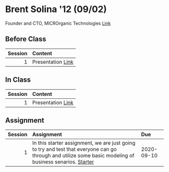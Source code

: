 Brent Solina '12 (09/02)
============================

Founder and CTO, MICROrganic Technologies [Link](../../sessions/session1)

## Before Class

|   Session | Content                                                                     |
|----------:|:----------------------------------------------------------------------------|
|         1 | Presentation [Link](https://rpi.box.com/s/ldy9h2bfaz00gek5a9cotyz21sboab95) |


## In Class

|   Session | Content                                                                     |
|----------:|:----------------------------------------------------------------------------|
|         1 | Presentation [Link](https://rpi.box.com/s/ldy9h2bfaz00gek5a9cotyz21sboab95) |


## Assignment

|   Session | Assignment                                                                                                                                                                                                         | Due        |
|----------:|:-------------------------------------------------------------------------------------------------------------------------------------------------------------------------------------------------------------------|:-----------|
|         1 | In this starter assignment, we are just going to try and test that everyone can go through and utilize some basic modeling of business senarios. [Starter](https://rpi.box.com/s/ldy9h2bfaz00gek5a9cotyz21sboab95) | 2020-09-10 |

